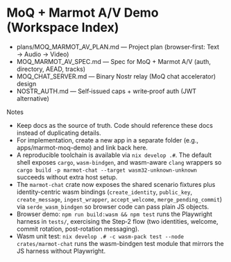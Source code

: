 # MoQ + Marmot A/V Demo (Workspace Index)

- plans/MOQ_MARMOT_AV_PLAN.md — Project plan (browser‑first: Text → Audio → Video)
- MOQ_MARMOT_AV_SPEC.md — Spec for MoQ + Marmot A/V (auth, directory, AEAD, tracks)
- MOQ_CHAT_SERVER.md — Binary Nostr relay (MoQ chat accelerator) design
- NOSTR_AUTH.md — Self‑issued caps + write‑proof auth (JWT alternative)

Notes
- Keep docs as the source of truth. Code should reference these docs instead of duplicating details.
- For implementation, create a new app in a separate folder (e.g., apps/marmot-moq-demo) and link back here.
- A reproducible toolchain is available via `nix develop .#`. The default shell exposes `cargo`, `wasm-bindgen`, and wasm-aware `clang` wrappers so `cargo build -p marmot-chat --target wasm32-unknown-unknown` succeeds without extra host setup.
- The `marmot-chat` crate now exposes the shared scenario fixtures plus identity-centric wasm bindings (`create_identity`, `public_key`, `create_message`, `ingest_wrapper`, `accept_welcome`, `merge_pending_commit`) via `serde_wasm_bindgen` so browser code can pass plain JS objects.
- Browser demo: `npm run build:wasm && npm test` runs the Playwright harness in `tests/`, exercising the Step‑2 flow (two identities, welcome, commit rotation, post-rotation messaging).
- Wasm unit test: `nix develop .# -c wasm-pack test --node crates/marmot-chat` runs the wasm-bindgen test module that mirrors the JS harness without Playwright.
